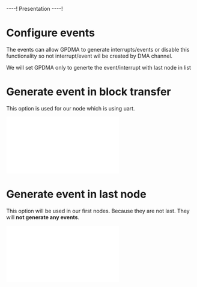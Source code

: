----!
Presentation
----!

# Configure events

The events can allow GPDMA to generate interrupts/events or disable this functionality so not interrupt/event wil be created by DMA channel. 

We will set GPDMA only to generte the event/interrupt with last node in list

# Generate event in block transfer

This option is used for our node which is using uart. 

![block event](./img/block_event.json)

# Generate event in last node

This option will be used in our first nodes. Because they are not last. They will **not generate any events**. 

![last lli event](./img/last_lli_event.json)
